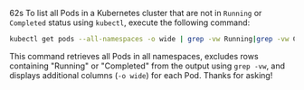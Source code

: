 62s
To list all Pods in a Kubernetes cluster that are not in `Running` or `Completed` status using `kubectl`, execute the following command:

```bash
kubectl get pods --all-namespaces -o wide | grep -vw Running|grep -vw Completed
```

This command retrieves all Pods in all namespaces, excludes rows containing "Running" or "Completed" from the output using `grep -vw`, and displays additional columns (`-o wide`) for each Pod. Thanks for asking!
